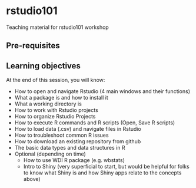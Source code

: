 # rstudio101
Teaching material for rstudio101 workshop

## Pre-requisites  

## Learning objectives
At the end of this session, you will know:  
- How to open and navigate Rstudio (4 main windows and their functions) 
- What a package is and how to install it
- What a working directory is
- How to work with Rstudio projects
- How to organize Rstudio Projects 
- How to execute R commands and R scripts (Open, Save R scripts) 
- How to load data (.csv) and navigate files in Rstudio
- How to troubleshoot common R issues 
- How to download an existing repository from github
- The basic data types and data structures in R
- Optional (depending on time)  
  - How to use WDI R package (e.g. wbstats) 
  - Intro to Shiny (very superficial to start, but would be helpful for folks to know what Shiny is and how Shiny apps relate to the concepts above) 
